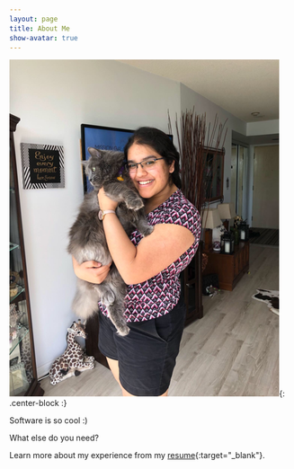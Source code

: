 ```yaml
---
layout: page
title: About Me
show-avatar: true
---
```


![Parinita and Tigger](/img/tiggy_mau.png "Parinita and Tigger!"){: .center-block :}

Software is so cool :)

What else do you need?

Learn more about my experience from my [resume](/img/Parinita_Edke.pdf){:target="_blank"}.
